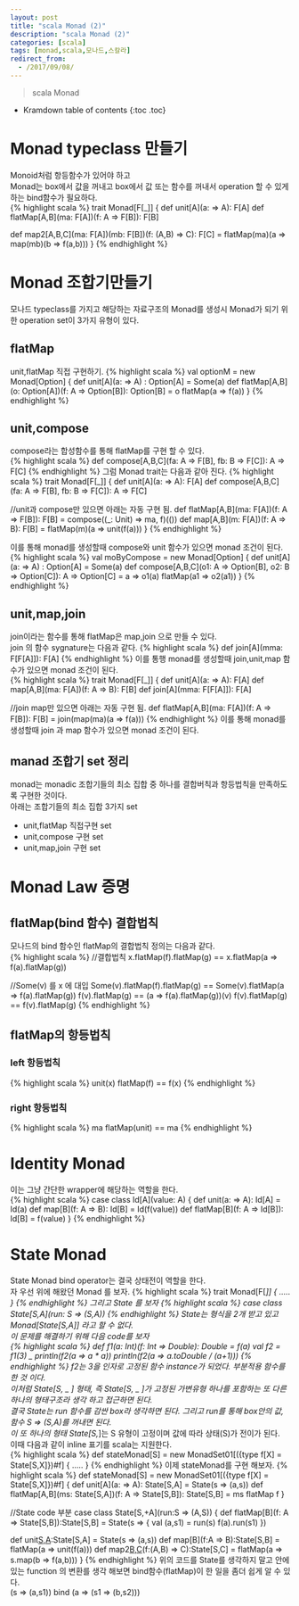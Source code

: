 ```yaml
---
layout: post
title: "scala Monad (2)"
description: "scala Monad (2)"
categories: [scala]
tags: [monad,scala,모나드,스칼라]
redirect_from:
  - /2017/09/08/
---
```


> scala Monad


* Kramdown table of contents
{:toc .toc}

# Monad typeclass 만들기
Monoid처럼 항등함수가 있어야 하고  
Monad는 box에서 값을 꺼내고 box에서 값 또는 함수를 꺼내서 operation 할 수 있게 하는 bind함수가 필요하다.  
{% highlight scala %}
trait Monad[F[_]] {
  def unit[A](a: => A): F[A]
  def flatMap[A,B](ma: F[A])(f: A => F[B]): F[B]
  
  def map2[A,B,C](ma: F[A])(mb: F[B])(f: (A,B) => C): F[C] =
    flatMap(ma)(a => map(mb)(b => f(a,b)))
}
{% endhighlight %}

# Monad 조합기만들기 
모나드 typeclass를 가지고 해당하는 자료구조의 Monad를 생성시 Monad가 되기 위한 operation set이 3가지 유형이 있다.  

## flatMap
unit,flatMap 직접 구현하기.
{% highlight scala %}
val optionM = new Monad[Option] {
  def unit[A](a: => A) : Option[A] = Some(a)
  def flatMap[A,B](o: Option[A])(f: A => Option[B]): Option[B] = 
	o flatMap(a => f(a))
}
{% endhighlight %}

## unit,compose
compose라는 합성함수를 통해 flatMap를 구현 할 수 있다.  
{% highlight scala %}
def compose[A,B,C](fa: A => F[B], fb: B => F[C]): A => F[C]
{% endhighlight %}
그럼 Monad trait는 다음과 같아 진다.
{% highlight scala %}
trait Monad[F[_]]  {
  def unit[A](a: => A): F[A]
  def compose[A,B,C](fa: A => F[B], fb: B => F[C]): A => F[C] 
  
  //unit과 compose만 있으면 아래는 자동 구현 됨.
  def flatMap[A,B](ma: F[A])(f: A => F[B]): F[B] = 
    compose((_: Unit) => ma, f)(())
  def map[A,B](m: F[A])(f: A => B): F[B] = 
    flatMap(m)(a => unit(f(a)))
}
{% endhighlight %}

이를 통해 monad를 생성할때 compose와 unit 함수가 있으면 monad 조건이 된다.  
{% highlight scala %}
val moByCompose = new Monad[Option] {
  def unit[A](a: => A) : Option[A] = Some(a)
  def compose[A,B,C](o1: A => Option[B], o2: B => Option[C]): A => Option[C]  = a => o1(a) flatMap(a1 => o2(a1))
}
{% endhighlight %}

## unit,map,join
join이라는 함수를 통해 flatMap은 map,join 으로 만들 수 있다.  
join 의 함수 sygnature는 다음과 같다.
{% highlight scala %}
def join[A](mma: F[F[A]]): F[A]
{% endhighlight %}
이를 통행 monad를 생성할때 join,unit,map 함수가 있으면 monad 조건이 된다.  
{% highlight scala %}
trait Monad[F[_]] {
  def unit[A](a: => A): F[A]
  def map[A,B](ma: F[A])(f: A => B): F[B]
  def join[A](mma: F[F[A]]): F[A] 

  //join map만 있으면 아래는 자동 구현 됨.
  def flatMap[A,B](ma: F[A])(f: A => F[B]): F[B] = 
    join(map(ma)(a => f(a)))
{% endhighlight %}
이를 통해 monad를 생성할때 join 과 map 함수가 있으면 monad 조건이 된다.  

## manad 조합기 set 정리
monad는 monadic 조합기들의 최소 집합 중 하나를 결합버칙과 항등법칙을 만족하도록 구현한 것이다.  
아래는 조합기들의 최소 집합 3가지 set
- unit,flatMap 직접구현 set
- unit,compose 구현 set
- unit,map,join 구현 set

# Monad Law 증명 
## flatMap(bind 함수) 결합법칙
모나드의 bind 함수인 flatMap의 결합법칙 정의는 다음과 같다.  
{% highlight scala %}
//결합법칙 
x.flatMap(f).flatMap(g) == x.flatMap(a => f(a).flatMap(g))

//Some(v) 를 x 에 대입
Some(v).flatMap(f).flatMap(g) == Some(v).flatMap(a => f(a).flatMap(g))
f(v).flatMap(g) == (a => f(a).flatMap(g))(v)
f(v).flatMap(g) == f(v).flatMap(g)
{% endhighlight %}

## flatMap의 항등법칙
### left 항등법칙
{% highlight scala %}
unit(x) flatMap(f) == f(x)
{% endhighlight %}
### right 항등법칙
{% highlight scala %}
ma flatMap(unit) == ma 
{% endhighlight %} 

# Identity Monad
이는 그냥 간단한 wrapper에 해당하는 역할을 한다.  
{% highlight scala %}
case class Id[A](value: A) {
  def unit(a: => A): Id[A] = Id(a)
  def map[B](f: A => B): Id[B] = Id(f(value))
  def flatMap[B](f: A => Id[B]): Id[B] = f(value)
}
{% endhighlight %}

# State Monad
State Monad bind operator는 결국 상태전이 역할을 한다.  
자 우선 위에 해왔던 Monad 를 보자.
{% highlight scala %}
trait Monad[F[_]] {
 .....
}
{% endhighlight %}
그리고 State 를 보자
{% highlight scala %}
case class State[S,A](run: S => (S,A))
{% endhighlight %}
State는 형식을 2개 받고 있고 Monad[State[S,A]] 라고 할 수 없다.  
이 문제를 해결하기 위해 다음 code를 보자  
{% highlight scala %}
def f1(a: Int)(f: Int => Double): Double = f(a)
val f2 = f1(3) _
println(f2(a => a * a))
println(f2(a => a.toDouble / (a+1)))
{% endhighlight %}
f2는 3을 인자로 고정된 함수 instance가 되었다.  부분적용 함수를 한 것 이다.  
이처럼 State[S, _ ] 형태, 즉 State[S, _ ]가 고정된 가변유형 하나를 포함하는 또 다른 하나의 형태구조라 생각 하고 접근하면 된다.  
결국 State는 run 함수를 감싼 box라 생각하면 된다. 그리고 run를 통해 box안의 값, 함수 S => (S,A)를 꺼내면 된다.  
이 또 하나의 형태 State[S,_]는 S 유형이 고정이며 값에 따라 상태(S)가 전이가 된다.  
이때 다음과 같이 inline 표기를 scala는 지원한다.  
{% highlight scala %}
def stateMonad[S] = new MonadSet01[({type f[X] = State[S,X]})#f] {
 .....
}
{% endhighlight %}
이제 stateMonad를 구현 해보자.
{% highlight scala %}
def stateMonad[S] = new MonadSet01[({type f[X] = State[S,X]})#f] {
  def unit[A](a: => A): State[S,A] = State(s => (a,s))
  def flatMap[A,B](ms: State[S,A])(f: A => State[S,B]): State[S,B] = 
	ms flatMap f
}

//State code 부분
case class State[S,+A](run:S => (A,S)) {
  def flatMap[B](f: A => State[S,B]):State[S,B] = State(s => {
    val (a,s1) = run(s)
    f(a).run(s1)
  })
  
  def unit[S,A](a:A):State[S,A] = State(s => (a,s))
  def map[B](f:A => B):State[S,B] = 
    flatMap(a => unit(f(a)))
  def map2[B,C](s:State[S,B])(f:(A,B) => C):State[S,C] = 
    flatMap(a => s.map(b => f(a,b)))
}
{% endhighlight %}
위의 코드를 State를 생각하지 말고 안에 있는 function 의 변환를 생각 해보면 bind함수(flatMap)이 한 일을 좀더 쉽게 알 수 있다.  
(s => (a,s1)) bind (a => (s1 => (b,s2)))


[^1]: This is a footnote.

[kramdown]: https://kramdown.gettalong.org/
[Simple Texture]: https://github.com/yizeng/jekyll-theme-simple-texture
